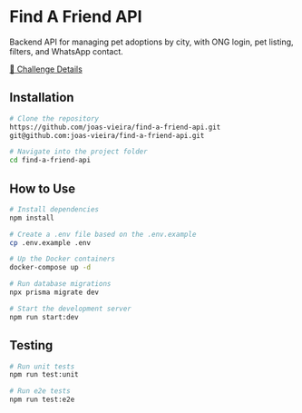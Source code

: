 # Find A Friend API

Backend API for managing pet adoptions by city, with ONG login, pet listing, filters, and WhatsApp contact.

[🔗 Challenge Details](https://efficient-sloth-d85.notion.site/Desafio-03-0b927eb32dbd4f21ab40224ffdf6cf19)

## Installation

```bash
# Clone the repository
https://github.com/joas-vieira/find-a-friend-api.git
git@github.com:joas-vieira/find-a-friend-api.git

# Navigate into the project folder
cd find-a-friend-api
```

## How to Use

```bash
# Install dependencies
npm install

# Create a .env file based on the .env.example
cp .env.example .env

# Up the Docker containers
docker-compose up -d

# Run database migrations
npx prisma migrate dev

# Start the development server
npm run start:dev
```

## Testing

```bash
# Run unit tests
npm run test:unit

# Run e2e tests
npm run test:e2e
```
